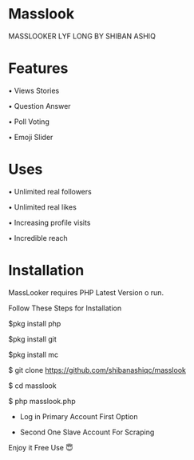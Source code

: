 # Masslook
MASSLOOKER LYF LONG BY SHIBAN ASHIQ

# Features

• Views Stories

• Question Answer

• Poll Voting

• Emoji Slider


# Uses

• Unlimited real followers

• Unlimited real likes

• Increasing profile visits

• Incredible reach

# Installation


MassLooker requires PHP Latest Version o run.


Follow These Steps for Installation

$pkg install php

$pkg install git

$pkg install mc

$ git clone https://github.com/shibanashiqc/masslook

$ cd masslook

$ php masslook.php


* Log in Primary Account First Option 

* Second One Slave Account For Scraping 

Enjoy it Free Use 😇

